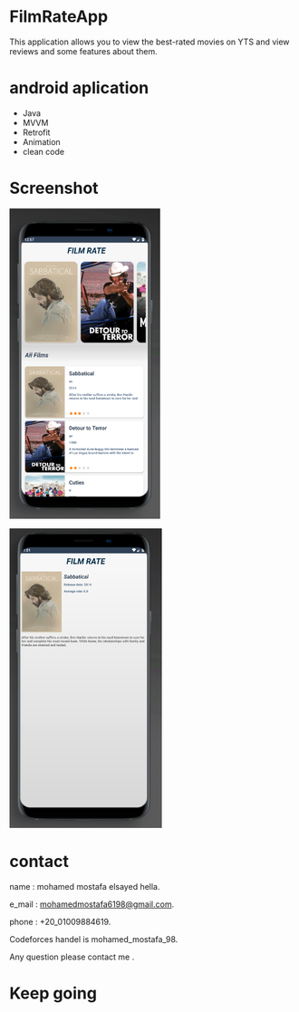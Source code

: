 # FilmRateApp
This application allows you to view the best-rated movies on YTS and view reviews and some features about them.

# android aplication
- Java
- MVVM
- Retrofit
- Animation
- clean code

# Screenshot
![Screenshot](imgs/Capture3.PNG)

![Screenshot](imgs/Capture4.PNG)

# contact

name : mohamed mostafa elsayed hella.

e_mail : mohamedmostafa6198@gmail.com.

phone : +20_01009884619.

Codeforces handel is mohamed_mostafa_98.

Any question please contact me .

# Keep going
